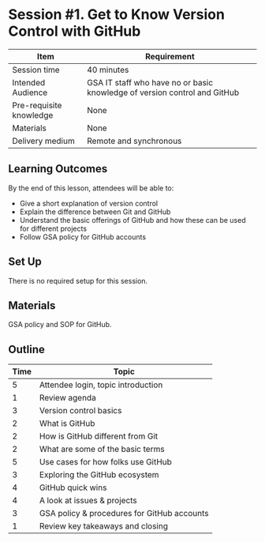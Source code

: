 ## 
# Session #1. Get to Know Version Control with GitHub

Item                    | Requirement
---                     | ---
Session time            | 40 minutes
Intended Audience       | GSA IT staff who have no or basic knowledge of version control and GitHub
Pre-requisite knowledge | None
Materials               | None
Delivery medium         | Remote and synchronous

## Learning Outcomes

By the end of this lesson, attendees will be able to:

- Give a short explanation of version control 
- Explain the difference between Git and GitHub
- Understand the basic offerings of GitHub and how these can be used for different projects
- Follow GSA policy for GitHub accounts

## Set Up

There is no required setup for this session. 

## Materials

GSA policy and SOP for GitHub.

## Outline

Time        | Topic
---         | ---
5 |  Attendee login, topic introduction
1 | Review agenda
3 | Version control basics  
2 | What is GitHub  
2 | How is GitHub different from Git  
2 | What are some of the basic terms  
5 | Use cases for how folks use GitHub  
3 | Exploring the GitHub ecosystem  
4 | GitHub quick wins   
4 | A look at issues & projects  
3 | GSA policy & procedures for GitHub accounts
1 | Review key takeaways and closing
